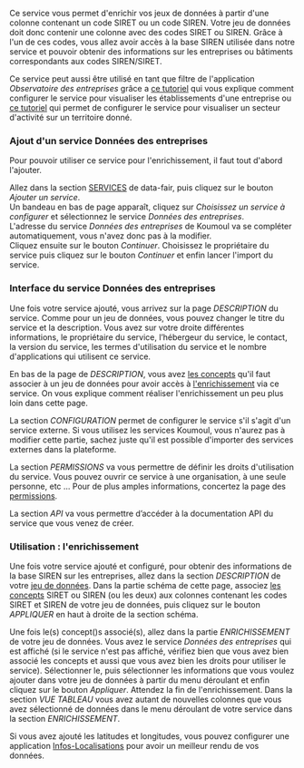 Ce service vous permet d'enrichir vos jeux de données à partir d'une colonne contenant un code SIRET ou un code SIREN. Votre jeu de données doit donc contenir une colonne avec des codes SIRET ou SIREN. Grâce à l'un de ces codes, vous allez avoir accès à la base SIREN utilisée dans notre service et pouvoir obtenir des informations sur les entreprises ou bâtiments correspondants aux codes SIREN/SIRET.

Ce service peut aussi être utilisé en tant que filtre de l'application *Observatoire des entreprises* grâce a [ce tutoriel](https://koumoul.com/blog/tuto-observatoire-entreprise-etablissements) qui vous explique comment configurer le service pour visualiser les établissements d'une entreprise ou [ce tutoriel](https://koumoul.com/blog/tuto-lait) qui permet de configurer le service pour visualiser un secteur d'activité sur un territoire donné.

### Ajout d'un service Données des entreprises

Pour pouvoir utiliser ce service pour l'enrichissement, il faut tout d'abord l'ajouter.  

Allez dans la section [SERVICES](https://koumoul.com/s/data-fair/remote-services) de data-fair, puis cliquez sur le bouton *Ajouter un service*.  
Un bandeau en bas de page apparaît, cliquez sur *Choisissez un service à configurer* et sélectionnez le service *Données des entreprises*.  
L'adresse du service *Données des entreprises* de Koumoul va se compléter automatiquement, vous n'avez donc pas à la modifier.  
Cliquez ensuite sur le bouton *Continuer*. Choisissez le propriétaire du service puis cliquez sur le bouton *Continuer* et enfin lancer l'import du service.

### Interface du service Données des entreprises

Une fois votre service ajouté, vous arrivez sur la page *DESCRIPTION* du service. Comme pour un jeu de données, vous pouvez changer le titre du service et la description. Vous avez sur votre droite différentes informations, le propriétaire du service, l’hébergeur du service, le contact, la version du service, les termes d'utilisation du service et le nombre d'applications qui utilisent ce service.

En bas de la page de *DESCRIPTION*, vous avez [les concepts](user-guide/concepts) qu'il faut associer à un jeu de données pour avoir accès à [l'enrichissement](user-guide/enrichment) via ce service. On vous explique comment réaliser l'enrichissement un peu plus loin dans cette page.

La section *CONFIGURATION* permet de configurer le service s'il s'agit d'un service externe. Si vous utilisez les services Koumoul, vous n'aurez pas à modifier cette partie, sachez juste qu'il est possible d'importer des services externes dans la plateforme.

La section *PERMISSIONS* va vous permettre de définir les droits d'utilisation du service. Vous pouvez ouvrir ce service à une organisation, à une seule personne, etc ... Pour de plus amples informations, concertez la page des [permissions](user-guide/permission).

La section *API* va vous permettre d’accéder à la documentation API du service que vous venez de créer.

### Utilisation : l'enrichissement

Une fois votre service ajouté et configuré, pour obtenir des informations de la base SIREN sur les entreprises, allez dans la section *DESCRIPTION* de votre [jeu de données](user-guide/dataset). Dans la partie schéma de cette page, associez [les concepts](user-guide/concepts) SIRET ou SIREN (ou les deux) aux colonnes contenant les codes SIRET et SIREN de votre jeu de données, puis cliquez sur le bouton *APPLIQUER* en haut à droite de la section schéma.

Une fois le(s) concept()s associé(s), allez dans la partie *ENRICHISSEMENT* de votre jeu de données. Vous avez le service *Données des entreprises* qui est affiché (si le service n'est pas affiché, vérifiez bien que vous avez bien associé les concepts et aussi que vous avez bien les droits pour utiliser le service). Sélectionner le, puis sélectionner les informations que vous voulez ajouter dans votre jeu de données à partir du menu déroulant et enfin cliquez sur le bouton *Appliquer*. Attendez la fin de l'enrichissement. Dans la section *VUE TABLEAU* vous avez autant de nouvelles colonnes que vous avez sélectionné de données dans le menu déroulant de votre service dans la section *ENRICHISSEMENT*.

Si vous avez ajouté les latitudes et longitudes, vous pouvez configurer une application [Infos-Localisations](user-guide/application-infos-location) pour avoir un meilleur rendu de vos données.

